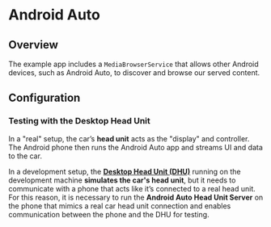 # Android Auto

## Overview

The example app includes a `MediaBrowserService` that allows other Android devices, such as Android Auto, to
discover and browse our served content.

## Configuration

### Testing with the Desktop Head Unit

In a "real" setup, the car’s **head unit** acts as the "display" and controller.
The Android phone then runs the Android Auto app and streams UI and data to the car.

In a development setup, the
**[Desktop Head Unit (DHU)](https://developer.android.com/training/cars/testing/dhu)**
running on the development machine **simulates the car's head unit**,
but it needs to communicate with a phone that acts like it’s connected to a real head unit.
For this reason, it is necessary to run the **Android Auto Head Unit Server** on the phone that
mimics a real car head unit connection and enables communication between the phone and the DHU for testing.



